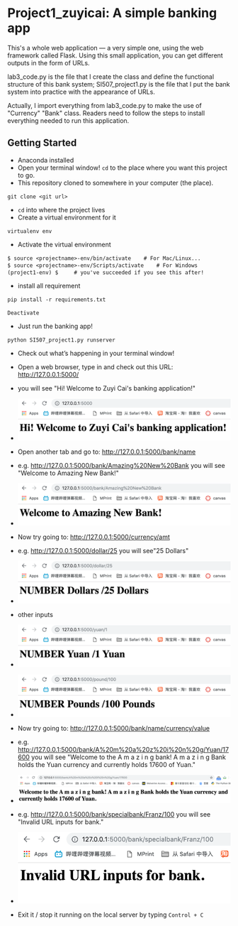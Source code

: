 # Project1_zuyicai: A simple banking app

This's a whole web application — a very simple one, using the web framework called Flask. Using this small application, you can get different outputs in the form of URLs.

lab3_code.py is the file that I create the class and define the functional structure of this bank system; SI507_project1.py is the file that I put the bank system into practice with the appearance of URLs.

Actually, I import everything from lab3_code.py to make the use of "Currency"  "Bank" class. Readers need to follow the steps to install everything needed to run this application.

## Getting Started

* Anaconda installed
* Open your terminal window! `cd` to the place where you want this project to go.
* This repository cloned to somewhere in your computer (the place).
```
git clone <git url>
```
* `cd` into where the project lives
* Create a virtual environment for it
```
virtualenv env
```
* Activate the virtual environment
```
$ source <projectname>-env/bin/activate    # For Mac/Linux...
$ source <projectname>-env/Scripts/activate    # For Windows
(project1-env) $     # you've succeeded if you see this after!
```
* install all requirement
```
pip install -r requirements.txt
```
```
Deactivate
```
* Just run the banking app!
```
python SI507_project1.py runserver
```
* Check out what’s happening in your terminal window!
* Open a web browser, type in and check out this URL:
http://127.0.0.1:5000/
* you will see "Hi! Welcome to Zuyi Cai's banking application!"
* ![Alt text](https://github.com/zuyicai/image/blob/master/home_page.png)

* Open another tab and go to:
http://127.0.0.1:5000/bank/name
* e.g. http://127.0.0.1:5000/bank/Amazing%20New%20Bank you will see "Welcome to Amazing New Bank!"
* ![Alt text](https://github.com/zuyicai/image/blob/master/welcomebank.png)

* Now try going to:
http://127.0.0.1:5000/currency/amt
* e.g. http://127.0.0.1:5000/dollar/25 you will see"25 Dollars"
* ![Alt text](https://github.com/zuyicai/image/blob/master/dollaramt.png)
* other inputs
* ![Alt text](https://github.com/zuyicai/image/blob/master/yuanamt.png)
* ![Alt text](https://github.com/zuyicai/image/blob/master/poundamt.png)

* Now try going to:
http://127.0.0.1:5000/bank/name/currency/value
* e.g. http://127.0.0.1:5000/bank/A%20m%20a%20z%20i%20n%20g/Yuan/17600 you will see "Welcome to the A m a z i n g bank! A m a z i n g Bank holds the Yuan currency and currently holds 17600 of Yuan."
* ![Alt text](https://github.com/zuyicai/image/blob/master/bank_ability.png)
* e.g. http://127.0.0.1:5000/bank/specialbank/Franz/100 you will see "Invalid URL inputs for bank."
* ![Alt text](https://github.com/zuyicai/image/blob/master/invaidURL.png)

* Exit it / stop it running on the local server by typing `Control + C`
